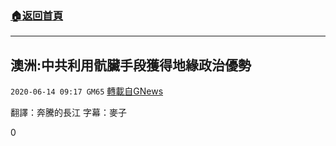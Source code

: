 ###  [:house:返回首頁](https://github.com/ourhimalayas/txt)
---

## 澳洲:中共利用骯臟手段獲得地緣政治優勢
`2020-06-14 09:17 GM65` [轉載自GNews](https://gnews.org/zh-hant/233776/)

翻譯：奔騰的長江 字幕：麥子

0
